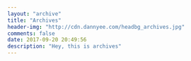 ```yaml
---
layout: "archive"
title: "Archives"
header-img: "http://cdn.dannyee.com/headbg_archives.jpg"
comments: false
date: 2017-09-20 20:49:56
description: "Hey, this is archives"
---
```

